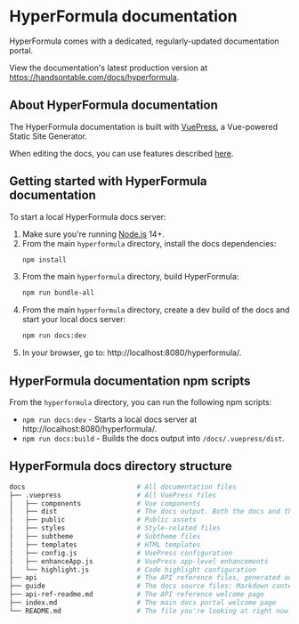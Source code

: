 # HyperFormula documentation

HyperFormula comes with a dedicated, regularly-updated documentation portal.

View the documentation's latest production version at https://handsontable.com/docs/hyperformula.

## About HyperFormula documentation

The HyperFormula documentation is built with [VuePress](https://vuepress.vuejs.org/), a Vue-powered Static Site Generator.

When editing the docs, you can use features described [here](https://vuepress.vuejs.org/guide/markdown.html).

## Getting started with HyperFormula documentation

To start a local HyperFormula docs server:

1. Make sure you're running [Node.js](https://nodejs.org/en/) 14+.
2. From the main `hyperformula` directory, install the docs dependencies:
    ```bash
    npm install
    ```
3. From the main `hyperformula` directory, build HyperFormula:
   ```bash
   npm run bundle-all
   ```
4. From the main `hyperformula` directory, create a dev build of the docs and start your local docs server:
   ```bash
   npm run docs:dev
   ```
5. In your browser, go to: http://localhost:8080/hyperformula/.

## HyperFormula documentation npm scripts

From the `hyperformula` directory, you can run the following npm scripts:

* `npm run docs:dev` - Starts a local docs server at http://localhost:8080/hyperformula/.
* `npm run docs:build` - Builds the docs output into `/docs/.vuepress/dist`.

## HyperFormula docs directory structure

```bash
docs                            # All documentation files
├── .vuepress                   # All VuePress files
│   ├── components              # Vue components
│   ├── dist                    # The docs output. Both the docs and the API reference are built into this folder.
│   ├── public                  # Public assets
│   ├── styles                  # Style-related files
│   ├── subtheme                # Subtheme files
│   ├── templates               # HTML templates
│   ├── config.js               # VuePress configuration
│   ├── enhanceApp.js           # VuePress app-level enhancements
│   └── highlight.js            # Code highlight configuration
├── api                         # The API reference files, generated automatically from JsDoc. Do not edit!
├── guide                       # The docs source files: Markdown content
├── api-ref-readme.md           # The API reference welcome page
├── index.md                    # The main docs portal welcome page
└── README.md                   # The file you're looking at right now!
```

